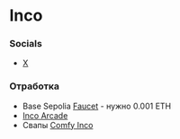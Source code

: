 # Inco
### Socials
- [X](https://x.com/inconetwork)

### Отработка
- Base Sepolia [Faucet](https://alchemy.com/faucets/base-sepolia) - нужно 0.001 ETH
- [Inco Arcade](https://experiences.inco.org/)
- Свапы [Comfy Inco](https://comfy.inco.org/)
